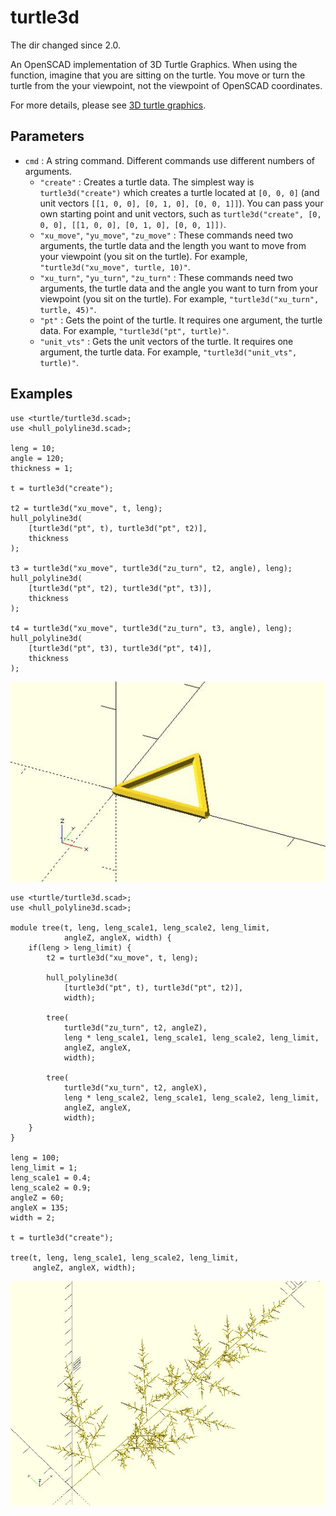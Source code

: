 # turtle3d

The dir changed since 2.0. 

An OpenSCAD implementation of 3D Turtle Graphics. When using the function, imagine that you are sitting on the turtle. You move or turn the turtle from the your viewpoint, not the viewpoint of OpenSCAD coordinates.

For more details, please see [3D turtle graphics](https://openhome.cc/eGossip/OpenSCAD/3DTurtleGraphics.html). 

## Parameters

- `cmd` : A string command. Different commands use different numbers of arguments. 
    - `"create"` : Creates a turtle data. The simplest way is `turtle3d("create")` which creates a turtle located at `[0, 0, 0]` (and unit vectors `[[1, 0, 0], [0, 1, 0], [0, 0, 1]]`). You can pass your own starting point and unit vectors, such as `turtle3d("create", [0, 0, 0], [[1, 0, 0], [0, 1, 0], [0, 0, 1]])`.
    - `"xu_move"`, `"yu_move"`, `"zu_move"` : These commands need two arguments, the turtle data and the length you want to move from your viewpoint (you sit on the turtle). For example, `"turtle3d("xu_move", turtle, 10)"`.
    - `"xu_turn"`, `"yu_turn"`, `"zu_turn"` : These commands need two arguments, the turtle data and the angle you want to turn from your viewpoint (you sit on the turtle). For example, `"turtle3d("xu_turn", turtle, 45)"`.
    - `"pt"` : Gets the point of the turtle. It requires one argument, the turtle data. For example, `"turtle3d("pt", turtle)"`.
    - `"unit_vts"` : Gets the unit vectors of the turtle. It requires one argument, the turtle data. For example, `"turtle3d("unit_vts", turtle)"`.

## Examples
	    
	use <turtle/turtle3d.scad>;
	use <hull_polyline3d.scad>;
	
	leng = 10;
	angle = 120;
	thickness = 1;
	
	t = turtle3d("create");
	
	t2 = turtle3d("xu_move", t, leng);
	hull_polyline3d(
	    [turtle3d("pt", t), turtle3d("pt", t2)], 
	    thickness
	);
	
	t3 = turtle3d("xu_move", turtle3d("zu_turn", t2, angle), leng);
	hull_polyline3d(
	    [turtle3d("pt", t2), turtle3d("pt", t3)], 
	    thickness
	);
	
	t4 = turtle3d("xu_move", turtle3d("zu_turn", t3, angle), leng);
	hull_polyline3d(
	    [turtle3d("pt", t3), turtle3d("pt", t4)], 
	    thickness
	);


![turtle3d](images/lib-turtle3d-1.JPG)
	
	use <turtle/turtle3d.scad>;
	use <hull_polyline3d.scad>;
	
	module tree(t, leng, leng_scale1, leng_scale2, leng_limit, 
	            angleZ, angleX, width) {
	    if(leng > leng_limit) {
	        t2 = turtle3d("xu_move", t, leng);
	        
	        hull_polyline3d(
	            [turtle3d("pt", t), turtle3d("pt", t2)], 
	            width);
	
	        tree(
	            turtle3d("zu_turn", t2, angleZ),
	            leng * leng_scale1, leng_scale1, leng_scale2, leng_limit, 
	            angleZ, angleX, 
	            width);
	
	        tree(
	            turtle3d("xu_turn", t2, angleX), 
	            leng * leng_scale2, leng_scale1, leng_scale2, leng_limit, 
	            angleZ, angleX, 
	            width);
	    }    
	}
	
	leng = 100;
	leng_limit = 1;
	leng_scale1 = 0.4;
	leng_scale2 = 0.9;
	angleZ = 60;
	angleX = 135;
	width = 2;
	
	t = turtle3d("create");
	
	tree(t, leng, leng_scale1, leng_scale2, leng_limit, 
	     angleZ, angleX, width);

![turtle3d](images/lib-turtle3d-2.JPG)
